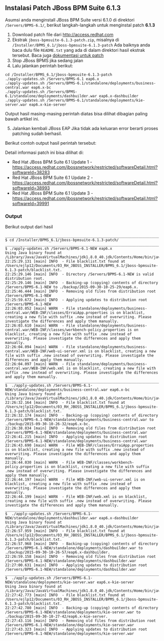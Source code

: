 ## Instalasi Patch JBoss BPM Suite 6.1.3

Asumsi anda menginstall JBoss BPM Suite versi 6.1.0 di direktori `/Servers/BPMS-6.1/`, berikut langkah-langkah untuk menginstal patch **6.1.3**

1. Download patch file dari http://access.redhat.com
2. Ekstrak `jboss-bpmsuite-6.1.3-patch.zip`, misalnya di `/Installer/BPMS_6.1/jboss-bpmsuite-6.1.3-patch`
   Ada baiknya anda baca dulu file `README.txt` yang ada di dalam direktori hasil ekstrak tersebut.
   Baca juga [dokumentasi untuk patch](https://access.redhat.com/documentation/en-US/Red_Hat_JBoss_BPM_Suite/6.1/html/Installation_Guide/chap-Patching_and_Upgrading_Red_Hat_JBoss_BPM_Suite.html)
3. Stop JBoss BPMS jika sedang jalan
4. Lalu jalankan perintah berikut:

```
cd /Installer/BPMS_6.1/jboss-bpmsuite-6.1.3-patch
./apply-updates.sh /Servers/BPMS-6.1 eap6.x
./apply-updates.sh /Servers/BPMS-6.1/standalone/deployments/business-central.war eap6.x-bc
./apply-updates.sh /Servers/BPMS-6.1/standalone/deployments/dashbuilder.war eap6.x-dashbuilder
./apply-updates.sh /Servers/BPMS-6.1/standalone/deployments/kie-server.war eap6.x-kie-server
```

Output hasil masing-masing perintah diatas bisa dilihat dibagian paling bawah artikel ini.

5. Jalankan kembali JBoss EAP
   Jika tidak ada keluaran error berarti proses patching sudah berhasil.


Berikut contoh output hasil perintah tersebut:


Detail informasi patch ini bisa dilihat di:

   * Red Hat JBoss BPM Suite 6.1 Update 1 - https://access.redhat.com/jbossnetwork/restricted/softwareDetail.html?softwareId=38283
   * Red Hat JBoss BPM Suite 6.1 Update 2 - https://access.redhat.com/jbossnetwork/restricted/softwareDetail.html?softwareId=38993
   * Red Hat JBoss BPM Suite 6.1 Update 3 - https://access.redhat.com/jbossnetwork/restricted/softwareDetail.html?softwareId=39991



### Output

Berikut output dari hasil 

```
________________________________________________________________________________
$ cd /Installer/BPMS_6.1/jboss-bpmsuite-6.1.3-patch/
________________________________________________________________________________
$ ./apply-updates.sh /Servers/BPMS-6.1-NEW eap6.x
Using Java binary found at /Library/Java/JavaVirtualMachines/jdk1.8.0_40.jdk/Contents/Home/bin/java
22:25:29.131 [main] INFO  - File blacklist.txt found at /Users/ejlp12/Documents/03_RH_JBOSS_INSTALLER/BPMS_6.1/jboss-bpmsuite-6.1.3-patch/blacklist.txt.
22:25:29.146 [main] INFO  - Directory /Servers/BPMS-6.1-NEW is valid distribution root.
22:25:29.146 [main] INFO  - Backing-up (copying) contents of directory /Servers/BPMS-6.1-NEW to ./backup/2015-09-30-10-25-29/eap6.x.
22:25:46.444 [main] INFO  - Removing old files from distribution root /Servers/BPMS-6.1-NEW
22:25:59.672 [main] INFO  - Applying updates to distribution root /Servers/BPMS-6.1-NEW
22:26:03.052 [main] WARN  - File standalone/deployments/business-central.war/WEB-INF/classes/ErraiApp.properties is on blacklist, creating a new file with suffix .new instead of overwriting. Please investigate the differences and apply them manually.
22:26:03.610 [main] WARN  - File standalone/deployments/business-central.war/WEB-INF/classes/workbench-policy.properties is on blacklist, creating a new file with suffix .new instead of overwriting. Please investigate the differences and apply them manually.
22:26:04.094 [main] WARN  - File standalone/deployments/business-central.war/WEB-INF/web-ui-server.xml is on blacklist, creating a new file with suffix .new instead of overwriting. Please investigate the differences and apply them manually.
22:26:04.097 [main] WARN  - File standalone/deployments/business-central.war/WEB-INF/web.xml is on blacklist, creating a new file with suffix .new instead of overwriting. Please investigate the differences and apply them manually.
________________________________________________________________________________
$  ./apply-updates.sh /Servers/BPMS-6.1-NEW/standalone/deployments/business-central.war eap6.x-bc
Using Java binary found at /Library/Java/JavaVirtualMachines/jdk1.8.0_40.jdk/Contents/Home/bin/java
22:26:32.164 [main] INFO  - File blacklist.txt found at /Users/ejlp12/Documents/03_RH_JBOSS_INSTALLER/BPMS_6.1/jboss-bpmsuite-6.1.3-patch/blacklist.txt.
22:26:32.174 [main] INFO  - Backing-up (copying) contents of directory /Servers/BPMS-6.1-NEW/standalone/deployments/business-central.war to ./backup/2015-09-30-10-26-32/eap6.x-bc.
22:26:38.034 [main] INFO  - Removing old files from distribution root /Servers/BPMS-6.1-NEW/standalone/deployments/business-central.war
22:26:41.215 [main] INFO  - Applying updates to distribution root /Servers/BPMS-6.1-NEW/standalone/deployments/business-central.war
22:26:43.690 [main] WARN  - File WEB-INF/classes/ErraiApp.properties is on blacklist, creating a new file with suffix .new instead of overwriting. Please investigate the differences and apply them manually.
22:26:44.030 [main] WARN  - File WEB-INF/classes/workbench-policy.properties is on blacklist, creating a new file with suffix .new instead of overwriting. Please investigate the differences and apply them manually.
22:26:44.197 [main] WARN  - File WEB-INF/web-ui-server.xml is on blacklist, creating a new file with suffix .new instead of overwriting. Please investigate the differences and apply them manually.
22:26:44.199 [main] WARN  - File WEB-INF/web.xml is on blacklist, creating a new file with suffix .new instead of overwriting. Please investigate the differences and apply them manually.
________________________________________________________________________________
$  ./apply-updates.sh /Servers/BPMS-6.1-NEW/standalone/deployments/dashbuilder.war eap6.x-dashbuilder
Using Java binary found at /Library/Java/JavaVirtualMachines/jdk1.8.0_40.jdk/Contents/Home/bin/java
22:26:57.959 [main] INFO  - File blacklist.txt found at /Users/ejlp12/Documents/03_RH_JBOSS_INSTALLER/BPMS_6.1/jboss-bpmsuite-6.1.3-patch/blacklist.txt.
22:26:57.968 [main] INFO  - Backing-up (copying) contents of directory /Servers/BPMS-6.1-NEW/standalone/deployments/dashbuilder.war to ./backup/2015-09-30-10-26-57/eap6.x-dashbuilder.
22:26:59.158 [main] INFO  - Removing old files from distribution root /Servers/BPMS-6.1-NEW/standalone/deployments/dashbuilder.war
22:27:00.631 [main] INFO  - Applying updates to distribution root /Servers/BPMS-6.1-NEW/standalone/deployments/dashbuilder.war
________________________________________________________________________________
$  ./apply-updates.sh /Servers/BPMS-6.1-NEW/standalone/deployments/kie-server.war eap6.x-kie-server
Using Java binary found at /Library/Java/JavaVirtualMachines/jdk1.8.0_40.jdk/Contents/Home/bin/java
22:27:42.773 [main] INFO  - File blacklist.txt found at /Users/ejlp12/Documents/03_RH_JBOSS_INSTALLER/BPMS_6.1/jboss-bpmsuite-6.1.3-patch/blacklist.txt.
22:27:42.780 [main] INFO  - Backing-up (copying) contents of directory /Servers/BPMS-6.1-NEW/standalone/deployments/kie-server.war to ./backup/2015-09-30-10-27-42/eap6.x-kie-server.
22:27:43.116 [main] INFO  - Removing old files from distribution root /Servers/BPMS-6.1-NEW/standalone/deployments/kie-server.war
22:27:43.323 [main] INFO  - Applying updates to distribution root /Servers/BPMS-6.1-NEW/standalone/deployments/kie-server.war

```

